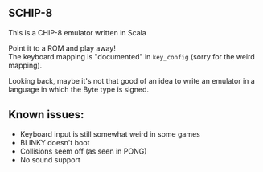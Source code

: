 SCHIP-8
-------

This is a CHIP-8 emulator written in Scala

Point it to a ROM and play away!  
The keyboard mapping is "documented" in `key_config` (sorry for the weird mapping).

Looking back, maybe it's not that good of an idea to write an emulator in a language in which the Byte type is signed.

Known issues:
-------------

* Keyboard input is still somewhat weird in some games
* BLINKY doesn't boot
* Collisions seem off (as seen in PONG)
* No sound support
